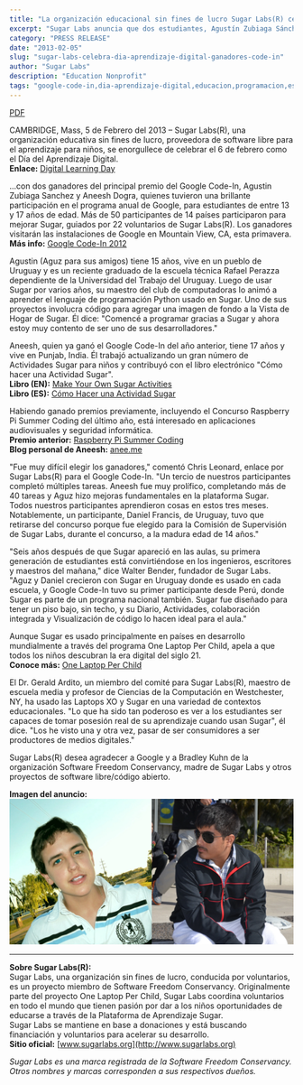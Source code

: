 ```yaml
---
title: "La organización educacional sin fines de lucro Sugar Labs(R) celebra el Día del Aprendizaje Digital con dos ganadores del premio Google Code-In"
excerpt: "Sugar Labs anuncia que dos estudiantes, Agustín Zubiaga Sánchez y Aneesh Dogra, han sido ganadores del premio principal de Google Code-In por sus significativas contribuciones a la plataforma de aprendizaje Sugar."
category: "PRESS RELEASE"
date: "2013-02-05"
slug: "sugar-labs-celebra-dia-aprendizaje-digital-ganadores-code-in"
author: "Sugar Labs"
description: "Education Nonprofit"
tags: "google-code-in,dia-aprendizaje-digital,educacion,programacion,estudiantes,codigo-abierto,python"
---
```

<!-- markdownlint-disable -->

[PDF](/assets/post-assets/press/SugarLabsPR-es.20130205.pdf)

CAMBRIDGE, Mass, 5 de Febrero del 2013 – Sugar Labs(R), una organización educativa sin fines de lucro, proveedora de software libre para el aprendizaje para niños, se enorgullece de celebrar el 6 de febrero como el Día del Aprendizaje Digital.  
**Enlace:** [Digital Learning Day](http://www.digitallearningday.org)

...con dos ganadores del principal premio del Google Code-In, Agustin Zubiaga Sanchez y Aneesh Dogra, quienes tuvieron una brillante participación en el programa anual de Google, para estudiantes de entre 13 y 17 años de edad. Más de 50 participantes de 14 países participaron para mejorar Sugar, guiados por 22 voluntarios de Sugar Labs(R). Los ganadores visitarán las instalaciones de Google en Mountain View, CA, esta primavera.  
**Más info:** [Google Code-In 2012](http://developers.google.com/open-source/gci/2012)

Agustin (Aguz para sus amigos) tiene 15 años, vive en un pueblo de Uruguay y es un reciente graduado de la escuela técnica Rafael Perazza dependiente de la Universidad del Trabajo del Uruguay. Luego de usar Sugar por varios años, su maestro del club de computadoras lo animó a aprender el lenguaje de programación Python usado en Sugar. Uno de sus proyectos involucra código para agregar una imagen de fondo a la Vista de Hogar de Sugar. Él dice: "Comencé a programar gracias a Sugar y ahora estoy muy contento de ser uno de sus desarrolladores."

Aneesh, quien ya ganó el Google Code-In del año anterior, tiene 17 años y vive en Punjab, India. Él trabajó actualizando un gran número de Actividades Sugar para niños y contribuyó con el libro electrónico "Cómo hacer una Actividad Sugar".  
**Libro (EN):** [Make Your Own Sugar Activities](http://www.flossmanuals.net/make-your-own-su%20gar-activities)  
**Libro (ES):** [Cómo Hacer una Actividad Sugar](http://en.flossmanuals.net/como-hacer-una-actividad-sugar)

Habiendo ganado premios previamente, incluyendo el Concurso Raspberry Pi Summer Coding del último año, está interesado en aplicaciones audiovisuales y seguridad informática.  
**Premio anterior:** [Raspberry Pi Summer Coding](http://www.raspberrypi.org/archives/2544)  
**Blog personal de Aneesh:** [anee.me](http://anee.me)

"Fue muy difícil elegir los ganadores," comentó Chris Leonard, enlace por Sugar Labs(R) para el Google Code-In. "Un tercio de nuestros participantes completó múltiples tareas. Aneesh fue muy prolífico, completando más de 40 tareas y Aguz hizo mejoras fundamentales en la plataforma Sugar. Todos nuestros participantes aprendieron cosas en estos tres meses. Notablemente, un participante, Daniel Francis, de Uruguay, tuvo que retirarse del concurso porque fue elegido para la Comisión de Supervisión de Sugar Labs, durante el concurso, a la madura edad de 14 años."

"Seis años después de que Sugar apareció en las aulas, su primera generación de estudiantes está convirtiéndose en los ingenieros, escritores y maestros del mañana," dice Walter Bender, fundador de Sugar Labs. "Aguz y Daniel crecieron con Sugar en Uruguay donde es usado en cada escuela, y Google Code-In tuvo su primer participante desde Perú, donde Sugar es parte de un programa nacional también. Sugar fue diseñado para tener un piso bajo, sin techo, y su Diario, Actividades, colaboración integrada y Visualización de código lo hacen ideal para el aula."

Aunque Sugar es usado principalmente en países en desarrollo mundialmente a través del programa One Laptop Per Child, apela a que todos los niños descubran la era digital del siglo 21.  
**Conoce más:** [One Laptop Per Child](http://laptop.org)

El Dr. Gerald Ardito, un miembro del comité para Sugar Labs(R), maestro de escuela media y profesor de Ciencias de la Computación en Westchester, NY, ha usado las Laptops XO y Sugar en una variedad de contextos educacionales. "Lo que ha sido tan poderoso es ver a los estudiantes ser capaces de tomar posesión real de su aprendizaje cuando usan Sugar", él dice. "Los he visto una y otra vez, pasar de ser consumidores a ser productores de medios digitales."

Sugar Labs(R) desea agradecer a Google y a Bradley Kuhn de la organización Software Freedom Conservancy, madre de Sugar Labs y otros proyectos de software libre/código abierto.

**Imagen del anuncio:**  
![SugarLabs GCI 2012 Winners](/assets/post-assets/press/SugarLabs_GCI_2012_Winners.webp)

---

**Sobre Sugar Labs(R):**  
Sugar Labs, una organización sin fines de lucro, conducida por voluntarios, es un proyecto miembro de Software Freedom Conservancy. Originalmente parte del proyecto One Laptop Per Child, Sugar Labs coordina voluntarios en todo el mundo que tienen pasión por dar a los niños oportunidades de educarse a través de la Plataforma de Aprendizaje Sugar.  
Sugar Labs se mantiene en base a donaciones y está buscando financiación y voluntarios para acelerar su desarrollo.  
**Sitio oficial:** [www.sugarlabs.org](http://www.sugarlabs.org)

*Sugar Labs es una marca registrada de la Software Freedom Conservancy. Otros nombres y marcas corresponden a sus respectivos dueños.*